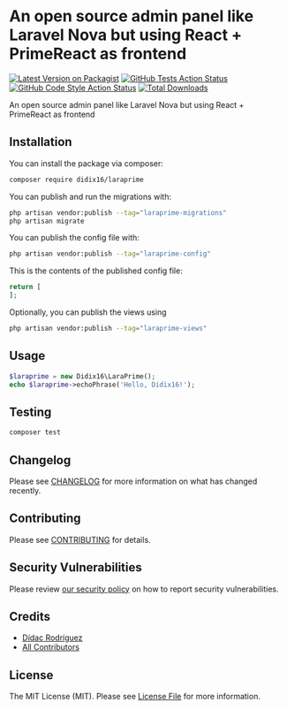 # An open source admin panel like Laravel Nova but using React + PrimeReact as frontend 

[![Latest Version on Packagist](https://img.shields.io/packagist/v/didix16/laraprime.svg?style=flat-square)](https://packagist.org/packages/didix16/laraprime)
[![GitHub Tests Action Status](https://img.shields.io/github/actions/workflow/status/didix16/laraprime/run-tests.yml?branch=main&label=tests&style=flat-square)](https://github.com/didix16/laraprime/actions?query=workflow%3Arun-tests+branch%3Amain)
[![GitHub Code Style Action Status](https://img.shields.io/github/actions/workflow/status/didix16/laraprime/fix-php-code-style-issues.yml?branch=main&label=code%20style&style=flat-square)](https://github.com/didix16/laraprime/actions?query=workflow%3A"Fix+PHP+code+style+issues"+branch%3Amain)
[![Total Downloads](https://img.shields.io/packagist/dt/didix16/laraprime.svg?style=flat-square)](https://packagist.org/packages/didix16/laraprime)

An open source admin panel like Laravel Nova but using React + PrimeReact as frontend

## Installation

You can install the package via composer:

```bash
composer require didix16/laraprime
```

You can publish and run the migrations with:

```bash
php artisan vendor:publish --tag="laraprime-migrations"
php artisan migrate
```

You can publish the config file with:

```bash
php artisan vendor:publish --tag="laraprime-config"
```

This is the contents of the published config file:

```php
return [
];
```

Optionally, you can publish the views using

```bash
php artisan vendor:publish --tag="laraprime-views"
```

## Usage

```php
$laraprime = new Didix16\LaraPrime();
echo $laraprime->echoPhrase('Hello, Didix16!');
```

## Testing

```bash
composer test
```

## Changelog

Please see [CHANGELOG](CHANGELOG.md) for more information on what has changed recently.

## Contributing

Please see [CONTRIBUTING](CONTRIBUTING.md) for details.

## Security Vulnerabilities

Please review [our security policy](../../security/policy) on how to report security vulnerabilities.

## Credits

- [Dídac Rodríguez](https://github.com/didix16)
- [All Contributors](../../contributors)

## License

The MIT License (MIT). Please see [License File](LICENSE.md) for more information.
